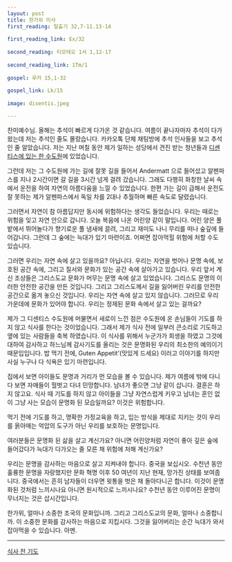 ```yaml
---
layout: post
title: 한가위 미사
first_reading: 탈출기 32,7-11.13-14
 
first_reading_link: Ex/32
 
second_reading: 티모테오 1서 1,12-17
 
second_reading_link: 1Tm/1 
 
gospel: 루카 15,1-32
 
gospel_link: Lk/15
 
image: disentis.jpeg

---
```


찬미예수님. 올해는 추석이 빠르게 다가온 것 같습니다. 여름이 끝나자마자 추석이 다가왔는데 저는 추석인 줄도 몰랐습니다. 카카오톡 단체 채팅방에 추석 인사들을 보고 추석인 줄 알았습니다.
저는 지난 며칠 동안 제가 일하는 성당에서 견진 받는 청년들과 <a href="https://www.kloster-disentis.ch/home">디센티스에 있는 한 수도원</a>에 있었습니다.

그런데 저는 그 수도원에 가는 길에 잘못 길을 들어서 Andermatt 으로 들어섰고 알펜파스를 지나 2시간이면 갈 길을 3시간 넘게 걸려 갔습니다. 그래도 다행히 화창한 날씨 속에서
운전을 하여 자연의 아름다움을 느낄 수 있었습니다. 한편 가는 길이 급해서 운전도 잘 못하는
제가 알펜파스에서 독일 차를 2대나 추월하며 빠른 속도로 달렸습니다.

그러면서 자연이 참 아름답지만 동시에 위험하다는 생각도 들었습니다. 우리는 때로는 위험을 잊고 자연 안으로 갑니다.
오늘 복음에 나온 어린양 같이 말입니다. 어린 양은 풀밭에서 뛰어놀다가 향기로운 풀 냄새에 끌려, 그리고 재미도 나니 무리를 떠나 숲깊에 들어갑니다. 그런데 그 숲에는 늑대가 있기 마련이죠. 어쩌면 잡아먹힐 위험에 처할 수도 있습니다.

그러면 우리는 자연 속에 살고 있을까요? 아닙니다. 우리는 자연을 벗어나 문명 속에, 보호된 공간 속에, 그리고 질서와 문화가 있는 공간 속에 살아가고 있습니다. 우리 앞서 계신 조상들은 그리스도교 문화가 머무는 문명 속에 살고 있었습니다. 그리스도 문명의 이러한 안전한 공간을 만든
것입니다. 그리고 그리스도께서 길을 잃어버린 우리를 안전한 공간으로 옮겨 놓으신 것입니다. 우리는 자연 속에 살고 있지 않습니다. 그러므로 우리 가운데에 문화가 있어야 합니다. 우리는 정제된 문화 속에서 살고 있는 걸까요?

제가 그 디센티스 수도원에 머물면서 새로이 느낀 점은 수도원에 온 손님들이 기도를 하지 않고
식사를 한다는 것이었습니다. 그래서 제가 식사 전에 일부러 큰소리로 기도하고 옆에 있는 사람들을 축복 하였습니다. 이 식사를 위해서 누군가가 희생을 하였고 그것에 대하여 감사하고 하느님께 감사기도를 올리는 것은 문명화된 우리의 최소한의 예의이기 때문입입니다. 밥 먹기 전에‚
Guten Appetit'(맛있게 드세요) 이러고 이야기를 하지만 사실 누구나 다 식욕은 있기 마련입니다.

집에서 보면 아이들도 문명과 거리가 먼 모습을 볼 수 있습니다. 제가 여름에 밖에 다니다 보면 자매들이 헐벗고 다녀 민망합니다. 남녀가 좋으면 그냥 같이 삽니다. 결혼은 하지 않고요. 식사 때 기도를 하지 않고 아이들을 그냥 자연스럽게 키우고 남녀는 혼인 없이 그냥 사는 모습이 문명화 된 모습일까요? 이것은 위험합니다.

먹기 전에 기도를 하고, 명확한 가정교육을 하고, 입는 방식을 제대로 지키는 것이 우리를 옭아매는 억압의 도구가 아닌 우리를 보호하는 문명입니다.

여러분들은 문명화
된 삶을 살고 계신가요? 아니면 어린양처럼 자연이 좋아 깊은 숲에 들어갔다가 늑대가 다가오는
줄 모른 채 위험에 처해 계신가요?

우리는 문명을 감사하는 마음으로 살고 지켜내야 합니다. 중국을 보십시오. 수천년 동안 훌륭한 문명을 자랑했지만 문화 혁명 이후 50 여년이 지난 현재, 망가진 상태를 보여줍니다. 중국에서는 흔히 남자들이 더우면 윗통을 벗은 채 돌아다니곤 합니다.
이것이 문명화된 것처럼 느끼시나요 아니면 원시적으로 느끼시나요? 수천년 동안 이루어진 문명이 무너지는 것은 삽시간입니다.

한가위, 얼마나 소중한 조국의 문화입니까. 그리고 그리스도교의 문화, 얼마나 소중합니까. 이 소중한 문화를 감사하는 마음으로 지킵시다. 그것을 잃어버리는 순간 늑대가
와서 잡아먹을 수 있습니다. 아멘.

<hr>

<a href="https://maria.catholic.or.kr/mi_pr/prayer/prayer.asp?menu=prayer&pgubun=3&ingId=14">식사 전 기도</a>
